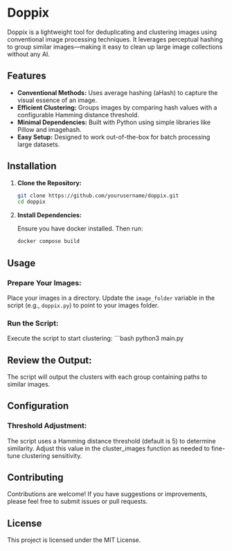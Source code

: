 # Doppix

Doppix is a lightweight tool for deduplicating and clustering images using conventional image processing techniques. It leverages perceptual hashing to group similar images—making it easy to clean up large image collections without any AI.

## Features

- **Conventional Methods:** Uses average hashing (aHash) to capture the visual essence of an image.
- **Efficient Clustering:** Groups images by comparing hash values with a configurable Hamming distance threshold.
- **Minimal Dependencies:** Built with Python using simple libraries like Pillow and imagehash.
- **Easy Setup:** Designed to work out-of-the-box for batch processing large datasets.

## Installation

1. **Clone the Repository:**

   ```bash
   git clone https://github.com/yourusername/doppix.git
   cd doppix


2. **Install Dependencies:**

    Ensure you have docker installed. Then run:
    ```bash
    docker compose build

## Usage

### Prepare Your Images:
Place your images in a directory. Update the `image_folder` variable in the script (e.g., `doppix.py`) to point to your images folder.

### Run the Script:
Execute the script to start clustering:
    ```bash
    python3 main.py

## Review the Output:
The script will output the clusters with each group containing paths to similar images.

## Configuration

### Threshold Adjustment:

The script uses a Hamming distance threshold (default is 5) to determine similarity. Adjust this value in the cluster_images function as needed to fine-tune clustering sensitivity.

## Contributing

Contributions are welcome! If you have suggestions or improvements, please feel free to submit issues or pull requests.

## License

This project is licensed under the MIT License.

